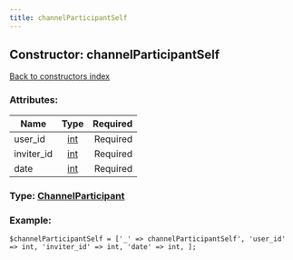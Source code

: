 ```yaml
---
title: channelParticipantSelf
---
```

## Constructor: channelParticipantSelf  
[Back to constructors index](index.md)



### Attributes:

| Name     |    Type       | Required |
|----------|:-------------:|---------:|
|user\_id|[int](../types/int.md) | Required|
|inviter\_id|[int](../types/int.md) | Required|
|date|[int](../types/int.md) | Required|



### Type: [ChannelParticipant](../types/ChannelParticipant.md)


### Example:

```
$channelParticipantSelf = ['_' => channelParticipantSelf', 'user_id' => int, 'inviter_id' => int, 'date' => int, ];
```